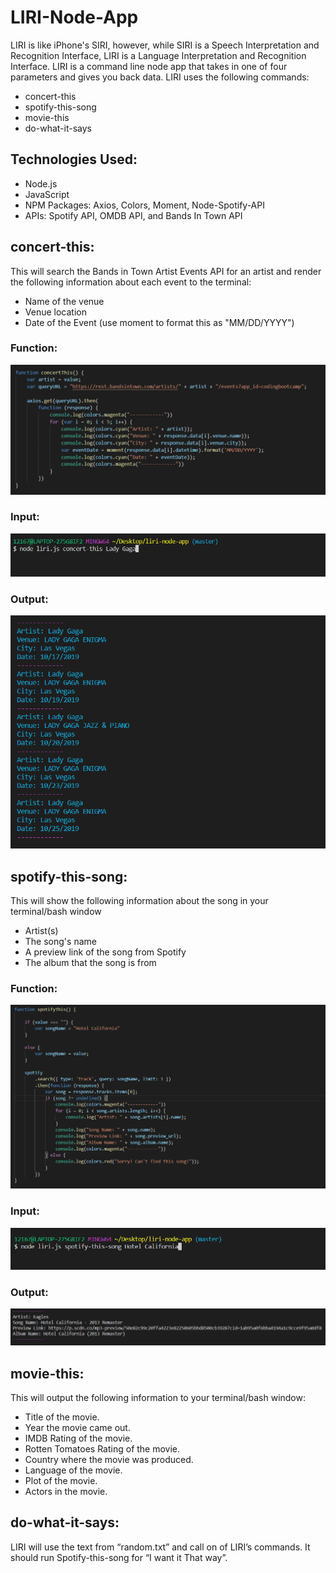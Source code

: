 # LIRI-Node-App

LIRI is like iPhone's SIRI, however, while SIRI is a Speech Interpretation and Recognition Interface, LIRI is a Language Interpretation and Recognition Interface. LIRI is a command line node app that takes in one of four parameters and gives you back data. LIRI uses the following commands:

- concert-this
- spotify-this-song
- movie-this
- do-what-it-says

## Technologies Used:

- Node.js 
- JavaScript
- NPM Packages: Axios, Colors, Moment, Node-Spotify-API
- APIs: Spotify API, OMDB API, and Bands In Town API

## concert-this:

This will search the Bands in Town Artist Events API for an artist and render the following information about each event to the terminal:

- Name of the venue
- Venue location
- Date of the Event (use moment to format this as "MM/DD/YYYY")


### Function: 

![Image of concert-this function](/Images/concert-this.PNG)

### Input:

![Image of concert-this input/command](/Images/concert-this-command.PNG)


### Output:

![Image of concert-this output](/Images/concert-this-output.PNG)


## spotify-this-song:

This will show the following information about the song in your terminal/bash window

- Artist(s)
- The song's name
- A preview link of the song from Spotify
- The album that the song is from

### Function:

![Image of spotify-this-song function](/Images/spotify-this.PNG)

### Input:

![Image of spotify-this-song input](/Images/spotify-this-input.PNG)

### Output:

![Image of spotify-this-song output](/Images/spotify-this-output.PNG)

## movie-this:

This will output the following information to your terminal/bash window:

- Title of the movie.
- Year the movie came out.
- IMDB Rating of the movie.
- Rotten Tomatoes Rating of the movie.
- Country where the movie was produced.
- Language of the movie.
- Plot of the movie.
- Actors in the movie.

## do-what-it-says:

LIRI will use the text from “random.txt” and call on of LIRI’s commands. It should run Spotify-this-song for “I want it That way”.
